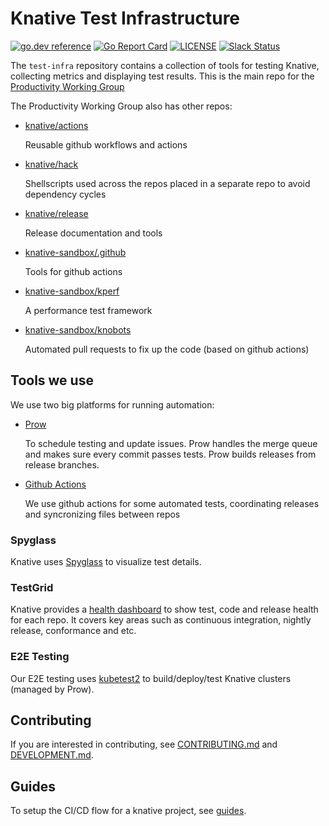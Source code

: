 # Knative Test Infrastructure

[![go.dev reference](https://img.shields.io/badge/go.dev-reference-007d9c?logo=go&logoColor=white)](https://pkg.go.dev/github.com/knative/test-infra)
[![Go Report Card](https://goreportcard.com/badge/knative/test-infra)](https://goreportcard.com/report/knative/test-infra)
[![LICENSE](https://img.shields.io/github/license/knative/test-infra.svg)](https://github.com/knative/test-infra/blob/main/LICENSE)
[![Slack Status](https://img.shields.io/badge/slack-join_chat-white.svg?logo=slack&style=social)](https://knative.slack.com/archives/CCSNR4FCH)

The `test-infra` repository contains a collection of tools for testing Knative,
collecting metrics and displaying test results.
This is the main repo for the [Productivity Working Group](https://github.com/knative/community/blob/main/working-groups/WORKING-GROUPS.md#productivity)

The Productivity Working Group also has other repos:
- [knative/actions](https://github.com/knative/actions)

  Reusable github workflows and actions

- [knative/hack](https://github.com/knative/hack)

  Shellscripts used across the repos placed in a separate repo to avoid
  dependency cycles

- [knative/release](https://github.com/knative/release)

  Release documentation and tools

- [knative-sandbox/.github](https://github.com/knative-sandbox/.github)

  Tools for github actions

- [knative-sandbox/kperf](https://github.com/knative-sandbox/kperf)

  A performance test framework

- [knative-sandbox/knobots](https://github.com/knative-sandbox/knobots)

  Automated pull requests to fix up the code (based on github actions)

## Tools we use

We use two big platforms for running automation:
- [Prow](https://github.com/kubernetes/test-infra/tree/master/prow)

  To schedule testing and update issues. Prow handles the merge queue
  and makes sure every commit passes tests. Prow builds releases from release branches.

- [Github Actions](https://docs.github.com/en/actions)

  We use github actions for some automated tests, coordinating releases
  and syncronizing files between repos

<!-- TODO: As an improvement for the architecture section maybe mention how
the tools fit together -->

### Spyglass

Knative uses
[Spyglass](https://github.com/kubernetes/test-infra/tree/master/prow/spyglass)
to visualize test details.

### TestGrid

Knative provides a [health dashboard](https://testgrid.knative.dev/) to show
test, code and release health for each repo. It covers key areas such as
continuous integration, nightly release, conformance and etc.

### E2E Testing

Our E2E testing uses
[kubetest2](https://github.com/kubernetes-sigs/kubetest2) to
build/deploy/test Knative clusters (managed by Prow).

## Contributing

If you are interested in contributing, see [CONTRIBUTING.md](./CONTRIBUTING.md)
and [DEVELOPMENT.md](./DEVELOPMENT.md).

## Guides

To setup the CI/CD flow for a knative project, see [guides](./guides/README.md).
